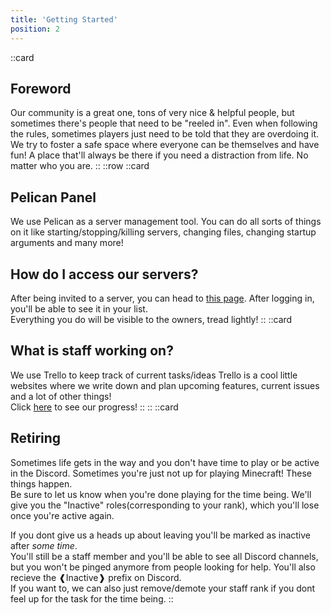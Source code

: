 ```yaml
---
title: 'Getting Started'
position: 2
---
```

::card
## Foreword 
Our community is a great one, tons of very nice & helpful people, but sometimes there's people that need to be "reeled in". Even when following the rules, sometimes players just need to be told that they are overdoing it.  
We try to foster a safe space where everyone can be themselves and have fun! A place that'll always be there if you need a distraction from life. No matter who you are.
::
::row
::card
## Pelican Panel
We use Pelican as a server management tool. You can do all sorts of things on it like starting/stopping/killing servers, changing files, changing startup arguments and many more!
## How do I access our servers?
After being invited to a server, you can head to [this page](https://panel.ihatemy.live).
After logging in, you'll be able to see it in your list.  
Everything you do will be visible to the owners, tread lightly!
::
::card
## What is staff working on?
We use Trello to keep track of current tasks/ideas
Trello is a cool little websites where we write down and plan upcoming features, current issues and a lot of other things!  
Click [here](https://trello.com/b/ZyzqaWbS/penguin-network-developerboard) to see our progress!
::
::
::card
## Retiring
Sometimes life gets in the way and you don't have time to play or be active in the Discord. Sometimes you're just not up for playing Minecraft! These things happen.   
Be sure to let us know when you're done playing for the time being. We'll give you the "Inactive" roles(corresponding to your rank), which you'll lose once you're active again.

If you dont give us a heads up about leaving you'll be marked as inactive after _some time_.  
You'll still be a staff member and you'll be able to see all Discord channels, but you won't be pinged anymore from people looking for help.
You'll also recieve the ❰Inactive❱ prefix on Discord.  
If you want to, we can also just remove/demote your staff rank if you dont feel up for the task for the time being. 
::